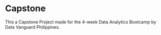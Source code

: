 # Capstone
This a Capstone Project made for the 4-week Data Analytics Bootcamp by Data Vanguard Philippines.
